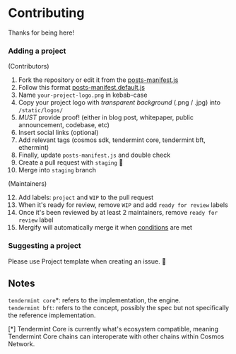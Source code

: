 # Contributing

Thanks for being here!

### Adding a project

(Contributors)
1. Fork the repository or edit it from the [posts-manifest.js](/data/posts-manifest.js)
2. Follow this format [posts-manifest.default.js](/data/posts-manifest.default.js)
3. Name `your-project-logo.png` in kebab-case
4. Copy your project logo with _transparent background_ (.png / .jpg) into `/static/logos/`
5. _MUST_ provide proof! (either in blog post, whitepaper, public announcement, codebase, etc)
6. Insert social links (optional)
7. Add relevant tags (cosmos sdk, tendermint core, tendermint bft, ethermint)
8. Finally, update `posts-manifest.js` and double check
9. Create a pull request with `staging` 🚀
10. Merge into `staging` branch

(Maintainers)

12. Add labels: `project` and `WIP` to the pull request
13. When it's ready for review, remove `WIP` and add `ready for review` labels
14. Once it's been reviewed by at least 2 maintainers, remove `ready for review` label
15. Mergify will automatically merge it when [conditions](./.mergify.yml) are met

### Suggesting a project

Please use Project template when creating an issue. 🤝

## Notes 

`tendermint core`*: refers to the implementation, the engine. <br />
`tendermint bft`: refers to the concept, possibly the spec but not specifically the reference implementation.

[*] Tendermint Core is currently what's ecosystem compatible, meaning Tendermint Core chains can interoperate with other chains within Cosmos Network.
